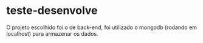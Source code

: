 # teste-desenvolve

O projeto escolhido foi o de back-end, foi utilizado o mongodb (rodando em localhost) para armazenar os dados.<br>

